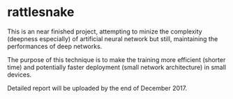 # rattlesnake

This is an near finished project, attempting to minize the complexity (deepness especially) of 
artificial neural network but still, maintaining the performances of deep networks.

The purpose of this technique is to make the training more efficient (shorter time) and potentially 
faster deployment (small network architecture) in small devices.

Detailed report will be uploaded by the end of December 2017.
